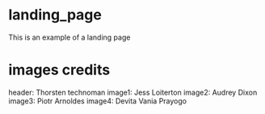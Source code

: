 # landing_page
This is an example of a landing page

# images credits
header: Thorsten technoman
image1: Jess Loiterton
image2: Audrey Dixon
image3: Piotr Arnoldes
image4: Devita Vania Prayogo